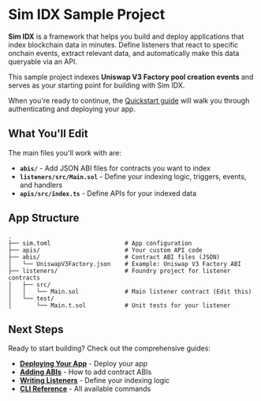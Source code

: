 # Sim IDX Sample Project

**Sim IDX** is a framework that helps you build and deploy applications that index blockchain data in minutes. Define listeners that react to specific onchain events, extract relevant data, and automatically make this data queryable via an API.

This sample project indexes **Uniswap V3 Factory pool creation events** and serves as your starting point for building with Sim IDX.

When you're ready to continue, the [Quickstart guide](https://sim.dune.com/idx) will walk you through authenticating and deploying your app.

## What You'll Edit

The main files you'll work with are:

- **`abis/`** - Add JSON ABI files for contracts you want to index
- **`listeners/src/Main.sol`** - Define your indexing logic, triggers, events, and handlers
- **`apis/src/index.ts`** - Define APIs for your indexed data

## App Structure

```
.
├── sim.toml                     # App configuration
├── apis/                        # Your custom API code
├── abis/                        # Contract ABI files (JSON)
│   └── UniswapV3Factory.json    # Example: Uniswap V3 Factory ABI
├── listeners/                   # Foundry project for listener contracts
│   ├── src/
│   │   └── Main.sol             # Main listener contract (Edit this)
│   └── test/
│       └── Main.t.sol           # Unit tests for your listener
```

## Next Steps

Ready to start building? Check out the comprehensive guides:

- **[Deploying Your App](https://sim-dune-docs-idx.mintlify.app/idx-quickstart#authentication)** - Deploy your app
- **[Adding ABIs](https://sim-dune-docs-idx.mintlify.app/idx/idx/cli#sim-abi-add-<file-path>)** - How to add contract ABIs
- **[Writing Listeners](https://sim-dune-docs-idx.mintlify.app/idx/listener)** - Define your indexing logic
- **[CLI Reference](https://sim-dune-docs-idx.mintlify.app/idx/cli)** - All available commands